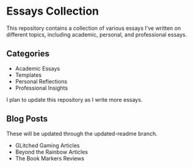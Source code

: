 # Essays Collection
This repository contains a collection of various essays I've written on different topics, including academic, personal, and professional essays.

## Categories
- Academic Essays
- Templates
- Personal Reflections
- Professional Insights

I plan to update this repository as I write more essays.

## Blog Posts
These will be updated through the updated-readme branch. 
- GLitched Gaming Articles
- Beyond the Rainbow Articles
- The Book Markers Reviews 
